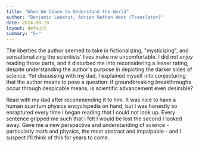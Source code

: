 ```yaml
---
title: "When We Cease to Understand the World"
author: "Benjamín Labatut, Adrian Nathan West (Translator)"
date: 2024-08-18
layout: default
summary: "5⭐️"
---
```

 
 The liberties the author seemed to take in fictionalizing, "mysticizing", and sensationalizing the scientists' lives make me uncomfortable. I did not enjoy reading those parts, and it disturbed me into reconsidering a lesser rating, despite understanding the author's purpose in depicting the darker sides of science. Yet discussing with my dad, I explained myself into conjecturing that the author means to pose a question: if groundbreaking breakthroughs occur through despicable means, is scientific advancement even desirable?

Read with my dad after recommending it to him. It was nice to have a human quantum physics encyclopedia on hand, but I was honestly so enraptured every time I began reading that I could not look up. Every sentence gripped me such that I felt I would be lost the second I looked away. Gave me a new perspective and understanding of science - particularly math and physics, the most abstract and impalpable - and I suspect I'll think of this for years to come.